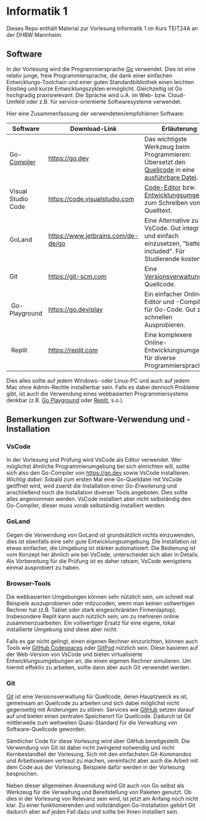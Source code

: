 # Informatik 1

Dieses Repo enthält Material zur Vorlesung Informatik 1
im Kurs TEIT24A an der DHBW Mannheim.

## Software

In der Vorlesung wird die Programmiersprache [Go](https://go.dev) verwendet.
Dies ist eine relativ junge, freie Programmiersprache, die dank einer einfachen
Entwicklungs-Toolchain und einer guten Standardbibliothek einen leichten Einstieg
und kurze Entwicklungszyklen ermöglicht.
Gleichzeitig ist Go hochgradig praxisrelevant:
Die Sprache wird u.A. im Web- bzw. Cloud-Umfeld oder z.B. für service-orientierte Softwaresysteme verwendet.

Hier eine Zusammenfassung der verwendeten/empfohlenen Software:

| Software | Download-Link | Erläuterung
| --- | --- | ---
| Go-[Compiler](https://de.wikipedia.org/wiki/Compiler) | <https://go.dev>                     | Das wichtigste Werkzeug beim Programmieren: Übersetzt den [Quellcode](https://de.wikipedia.org/wiki/Quelltext) in eine [ausführbare Datei](https://de.wikipedia.org/wiki/Ausf%C3%BChrbare_Datei).
| Visual Studio Code                                    | <https://code.visualstudio.com>      | [Code-Editor](https://de.wikipedia.org/wiki/Editor_(Software)) bzw. [Entwicklungsumgebung](https://de.wikipedia.org/wiki/Integrierte_Entwicklungsumgebung) zum Schreiben von Quelltext.
| GoLand                                                | <https://www.jetbrains.com/de-de/go> | Eine Alternative zu VsCode. Gut integriert und einfach einzusetzen, "batteries included". Für Studierende kostenlos.
| Git                                                   | <https://git-scm.com>                | Eine [Versionsverwaltung](https://de.wikipedia.org/wiki/Versionsverwaltung) für Quellcode.
| Go-Playground                                         | <https://go.dev/play>                | Ein einfacher Online-Editor und -Compiler für Go-Code. Gut zum schnellen Ausprobieren.
| Replit                                                | <https://replit.com>                 | Eine komplexere Online-Entwicklungsumgebung für diverse Programmiersprachen.

Dies alles sollte auf jedem Windows- oder Linux-PC und auch auf jedem Mac
ohne Admin-Rechte installierbar sein.
Falls es dabei dennoch Probleme gibt, ist auch die Verwendung eines webbasierten
Programmiersystems denkbar (z.B. [Go Playground](https://go.dev/play) oder [Replit](https://replit.com), s.o.).

## Bemerkungen zur Software-Verwendung und -Installation

### VsCode

In der Vorlesung und Prüfung wird VsCode als Editor verwendet. Wer möglichst ähnliche Programmierumgebung bei sich einrichten will,
sollte sich also den Go-Compiler von <https://go.dev> sowie VsCode installieren.
*Wichtig dabei*: Sobald zum ersten Mal eine Go-Quelldatei mit VsCode geöffnet wird, wird zuerst die Installation einer *Go-Erweiterung*
und anschließend noch die Installation diverser Tools angeboten. Dies sollte alles angenommen werden.
VsCode installiert aber nicht selbständig den Go-Compiler, dieser muss vorab selbständig installiert werden.

### GoLand

Gegen die Verwendung von GoLand ist grundsätzlich nichts einzuwenden, dies ist ebenfalls eine sehr gute Entwicklungsumgebung.
Die Installation ist etwas einfacher, die Umgebung ist stärker automatisiert. Die Bedienung ist vom Konzept her ähnlich wie bei VsCode,
unterscheidet sich aber in Details.
Als Vorbereitung für die Prüfung ist es daher ratsam, VsCode wenigstens einmal ausprobiert zu haben.

### Browser-Tools

Die webbasierten Umgebungen können sehr nützlich sein, um schnell mal Beispiele auszuprobieren oder mitzucoden,
wenn man keinen vollwertigen Rechner hat (z.B. Tablet oder stark eingeschränkten Firmenlaptop).
Insbesondere Replit kann auch nützlich sein, um zu mehreren online zusammenzuarbeiten.
Ein vollwertiger Ersatz für eine eigene, lokal installierte Umgebung sind diese aber nicht.

Falls es gar nicht gelingt, einen eigenen Rechner einzurichten, können auch Tools wie [GitHub Codespaces](https://github.com/features/codespaces)
oder [GitPod](https://www.gitpod.io) nützlich sein. Diese basieren auf der Web-Version von VsCode und bieten virtualisierte Entwicklungsumgebungen
an, die einen eigenen Rechner simulieren. Um hiermit effektiv zu arbeiten, sollte dann aber auch Git verwendet werden.

### Git

[Git](https://git-scm.com) ist eine Versionsverwaltung für Quellcode, deren Hauptzweck es ist, gemeinsam  an Quellcode zu arbeiten und sich dabei
möglichst nicht gegenseitig mit Änderungen zu stören.
Services wie [GitHub](https://github.com) setzen darauf auf und bieten einen zentralen Speicherort für Quellcode.
Dadurch ist Git mittlerweile zum weltweiten Quasi-Standard für die Verwaltung von Software-Quellcode geworden.

Sämtlicher Code für diese Vorlesung wird über GitHub bereitgestellt.
Die Verwendung von Git ist dabei nicht zwingend notwendig und nicht Kernbestandteil der Vorlesung.
Sich mit den einfachsten Git-Kommandos und Arbeitsweisen vertraut zu machen, vereinfacht aber auch die Arbeit mit dem Code aus der Vorlesung.
Beispiele dafür werden in der Vorlesung besprochen.

Neben dieser allgemeinen Anwendung wird Git auch von Go selbst als Werkzeug für die Verwaltung und Bereitstellung von
Paketen genutzt. Ob dies in der Vorlesung von Relevanz sein wird, ist jetzt am Anfang noch nicht klar.
Zu einer funktionierenden und vollständigen Go-Installation gehört Git dadurch aber auf jeden Fall dazu und sollte bei Ihnen installiert sein.
